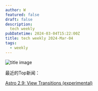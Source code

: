 ```yaml
---
author: W
featured: false
draft: false
description:
  tech weekly
pubDatetime: 2024-03-04T15:22:00Z
title: tech weekly 2024-Mar-04
tags:
  - weekly
---
```


![title image](https://images.unsplash.com/photo-1522643062452-f5b403123bdf?ixlib=rb-4.0.3&ixid=M3wxMjA3fDB8MHxwaG90by1wYWdlfHx8fGVufDB8fHx8fA%3D%3D&auto=format&fit=crop&w=1470&q=80)

最近的Top新闻：

[Astro 2.9: View Transitions (experimental)](https://astro.build/blog/astro-290/)


